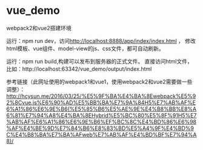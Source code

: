 # vue_demo 

webpack2和vue2搭建环境    

运行：npm run dev，访问[http://localhost:8888/app/index/index.html](http://localhost:8888/app/index/index.html)  ， 修改html模板、vue组件、model-view的js、css文件，都可自动刷新。  

运行：npm run build,构建可以发布到服务器的正式文件。 直接访问html文件，比如：http://localhost:63342/vue_demo/output/index.html 

参考链接（此网址使用的webpack1和vue1，使用webpack2和vue2需要做一些调整）：http://hcysun.me/2016/03/25/%E5%9F%BA%E4%BA%8Ewebpack%E5%92%8Cvue.js%E6%90%AD%E5%BB%BA%E7%9A%84H5%E7%AB%AF%E6%A1%86%E6%9E%B6(%E5%85%B6%E5%AE%9E%E4%B8%BB%E8%A6%81%E7%94%A8%E4%BA%8EHybrid%E5%BC%80%E5%8F%91H5%E7%AB%AF%E6%A1%86%E6%9E%B6%EF%BC%8C%E4%BD%86%E6%98%AF%E4%BE%9D%E7%84%B6%E8%83%BD%E5%A4%9F%E4%BD%9C%E4%B8%BA%E7%BA%AFweb%E7%AB%AF%E4%BD%BF%E7%94%A8)/
